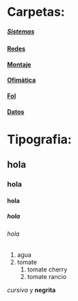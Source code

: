 # Carpetas:
##### [Sistemas](sistemas/processos)
#### [Redes](redes)
#### [Montaje](montaje)
#### [Ofimàtica](ofimatica)
#### [Fol](fol)
#### [Datos](datos)
# Tipografia:
## hola
### hola
#### hola
##### hola
###### hola
1. agua
2. tomate
    1. tomate cherry
    2. tomate rancio

*cursiva* y **negrita**